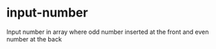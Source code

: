 # input-number
Input number in array where odd number inserted at the front and even number at the back
